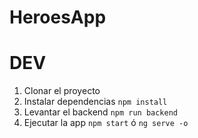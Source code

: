# HeroesApp

# DEV
1. Clonar el proyecto
2. Instalar dependencias ```npm install```
3. Levantar el backend ```npm run backend```
4. Ejecutar la app ```npm start``` ó ```ng serve -o```